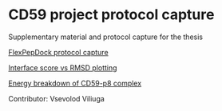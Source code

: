 # CD59 project protocol capture
Supplementary material and protocol capture for the thesis

[FlexPepDock protocol capture](https://github.com/ncyx/CD59_protocol_capture/tree/main/FlexPepDock)

[Interface score vs RMSD plotting](https://github.com/ncyx/CD59_protocol_capture/blob/main/Interface%20score%20vs%20RMSD%20graphs/I_sc.py)

[Energy breakdown of CD59-p8 complex](https://github.com/ncyx/CD59_protocol_capture/blob/main/Energy%20breakdown/2body_inter_CD59.py)

Contributor: Vsevolod Viliuga
